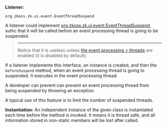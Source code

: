 **Listener:**

`org.zkoss.zk.ui.event.EventThreadSuspend `

A listener could implement
[org.zkoss.zk.ui.event.EventThreadSuspend](https://www.zkoss.org/javadoc/latest/zk/org/zkoss/zk/ui/event/EventThreadSuspend.html),
suthc that it will be called before an event processing thread is going
to be suspended.

> ------------------------------------------------------------------------
>
> Notice that it is useless unless [the event processing > threads]({{site.baseurl}}/zk_dev_ref/ui_patterns/event_threads)
> are enabled (it is disabled by default).

If a listener implements this interface, an instance is created, and
then the `beforeSuspend` method, when an event processing thread is
going to suspended. It executes in the event processing thread.

A developer can prevent can prevent an event processing thread from
being suspended by throwing an exception.

A typical use of this feature is to limit the number of suspended
threads.

**Instantiation:** An independent instance of the given class is
instantiated each time before the method is invoked. It means it is
thread safe, and all information stored in non-static members will be
lost after called.
